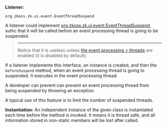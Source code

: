 **Listener:**

`org.zkoss.zk.ui.event.EventThreadSuspend `

A listener could implement
[org.zkoss.zk.ui.event.EventThreadSuspend](https://www.zkoss.org/javadoc/latest/zk/org/zkoss/zk/ui/event/EventThreadSuspend.html),
suthc that it will be called before an event processing thread is going
to be suspended.

> ------------------------------------------------------------------------
>
> Notice that it is useless unless [the event processing > threads]({{site.baseurl}}/zk_dev_ref/ui_patterns/event_threads)
> are enabled (it is disabled by default).

If a listener implements this interface, an instance is created, and
then the `beforeSuspend` method, when an event processing thread is
going to suspended. It executes in the event processing thread.

A developer can prevent can prevent an event processing thread from
being suspended by throwing an exception.

A typical use of this feature is to limit the number of suspended
threads.

**Instantiation:** An independent instance of the given class is
instantiated each time before the method is invoked. It means it is
thread safe, and all information stored in non-static members will be
lost after called.
